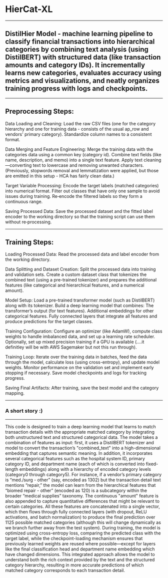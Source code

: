 # HierCat-XL
------------------------------------------------

## DistilHier Model - machine learning pipeline to classify financial transactions into hierarchical categories by combining text analysis (using DistilBERT) with structured data (like transaction amounts and category IDs). It incrementally learns new categories, evaluates accuracy using metrics and visualizations, and neatly organizes training progress with logs and checkpoints.

------------------------------------------------
Preprocessing Steps:
------------------------------------------------

Data Loading and Cleaning:
Load the raw CSV files (one for the category hierarchy and one for training data - consists of the usual ap_row and vendors' primary category).
Standardize column names to a consistent format.

Data Merging and Feature Engineering:
Merge the training data with the categories data using a common key (category id).
Combine text fields (like name, description, and memo) into a single text feature.
Apply text cleaning—converting text to lowercase and removing unwanted characters. (Previously, stopwords removal and lemmatization were applied, but those are emitted in this setup - HCA has fairly clean data.)

Target Variable Processing:
Encode the target labels (matched categories) into numerical format.
Filter out classes that have only one sample to avoid issues during training.
Re‑encode the filtered labels so they form a continuous range.

Saving Processed Data:
Save the processed dataset and the fitted label encoder to the working directory so that the training script can use them without re‑processing.

------------------------------------------------
Training Steps:
------------------------------------------------

Loading Processed Data:
Read the processed data and label encoder from the working directory.

Data Splitting and Dataset Creation:
Split the processed data into training and validation sets.
Create a custom dataset class that tokenizes the combined text (using a pre-trained tokenizer) and prepares the additional features (like categorical and hierarchical features, and a numerical amount).

Model Setup:
Load a pre-trained transformer model (such as DistilBERT) along with its tokenizer.
Build a deep learning model that combines:
The transformer’s output (for text features).
Additional embeddings for other categorical features.
Fully connected layers that integrate all features and produce predictions for the target classes.

Training Configuration:
Configure an optimizer (like AdamW), compute class weights to handle imbalanced data, and set up a learning rate scheduler.
Optionally, set up mixed precision training if a GPU is available (....it definitley will be with AWS Sagemaker but not this run through).

Training Loop:
Iterate over the training data in batches, feed the data through the model, calculate loss (using cross-entropy), and update model weights.
Monitor performance on the validation set and implement early stopping if necessary.
Save model checkpoints and logs for tracking progress.

Saving Final Artifacts:
After training, save the best model and the category mapping.

------------------------------------------------
### A short story :)
------------------------------------------------

This code is designed to train a deep learning model that learns to match transaction details with the appropriate matched category by integrating both unstructured text and structured categorical data. The model takes a combination of features as input: first, it uses a DistilBERT tokenizer and model to convert the transaction’s "combined_text" into a high-dimensional embedding that captures semantic meaning. In addition, it incorporates several categorical features such as the hospital system ID, primary category ID, and department name (each of which is converted into fixed-length embeddings) along with a hierarchy of encoded category levels (category0 through category5). For instance, if a vendor’s primary category is “med./surg - other” (say, encoded as 1302) but the transaction detail text mentions “repair,” the model can learn from the hierarchical features that “biomed repair - other” (encoded as 120) is a subcategory within the broader “medical supplies” taxonomy. The continuous "amount" feature is also appended to capture quantitative differences that might be relevant to certain categories. All these features are concatenated into a single vector, which then flows through fully connected layers (with dropout, ReLU activations, and batch normalization) to produce the final prediction over 1125 possible matched categories (although this will change dynamically as we branch further away from the test system). During training, the model is optimized using cross-entropy loss, comparing the predicted class with the target label, while the checkpoint-loading mechanism ensures that previously learned weights are reused where possible—except for layers like the final classification head and department name embedding which have changed dimensions. This integrated approach allows the model to understand both the rich context provided by the text and the structured category hierarchy, resulting in more accurate predictions of which matched category corresponds to each transaction detail.
